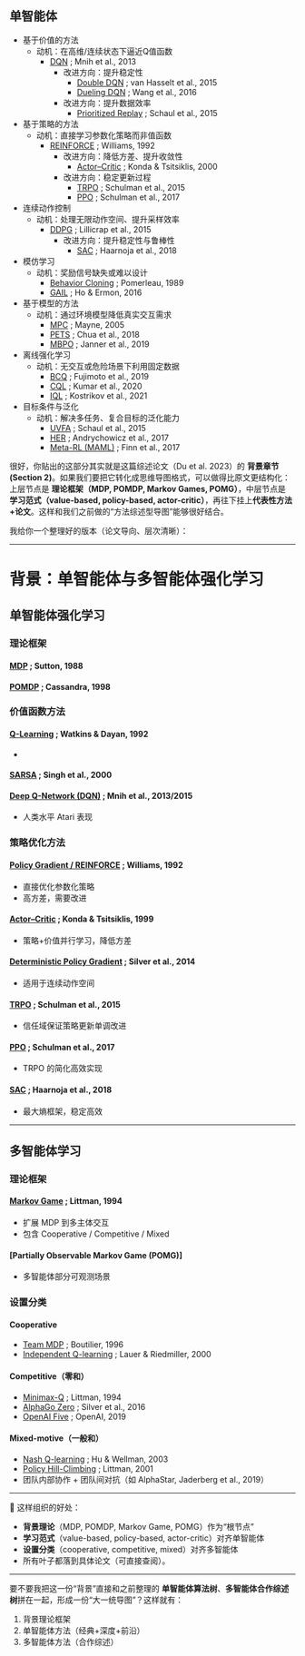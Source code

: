 ## 单智能体
- 基于价值的方法
    - 动机：在高维/连续状态下逼近Q值函数
        - [DQN](https://arxiv.org/abs/1312.5602) ; Mnih et al., 2013
            - 改进方向：提升稳定性
                - [Double DQN](https://arxiv.org/abs/1509.06461) ; van Hasselt et al., 2015
                - [Dueling DQN](https://arxiv.org/abs/1511.06581) ; Wang et al., 2016
            - 改进方向：提升数据效率
                - [Prioritized Replay](https://arxiv.org/abs/1511.05952) ; Schaul et al., 2015
- 基于策略的方法
    - 动机：直接学习参数化策略而非值函数
        - [REINFORCE](https://link.springer.com/article/10.1007/BF00992696) ; Williams, 1992
            - 改进方向：降低方差、提升收敛性
                - [Actor–Critic](https://papers.nips.cc/paper_files/paper/2000/hash/091d584fced301b442654dd8c23b3fc9-Abstract.html) ; Konda & Tsitsiklis, 2000
            - 改进方向：稳定更新过程
                - [TRPO](https://arxiv.org/abs/1502.05477) ; Schulman et al., 2015
                - [PPO](https://arxiv.org/abs/1707.06347) ; Schulman et al., 2017
- 连续动作控制
    - 动机：处理无限动作空间、提升采样效率
        - [DDPG](https://arxiv.org/abs/1509.02971) ; Lillicrap et al., 2015
            - 改进方向：提升稳定性与鲁棒性
                - [SAC](https://arxiv.org/abs/1801.01290) ; Haarnoja et al., 2018
- 模仿学习
    - 动机：奖励信号缺失或难以设计
        - [Behavior Cloning](https://dl.acm.org/doi/10.1145/97243.97245) ; Pomerleau, 1989
        - [GAIL](https://arxiv.org/abs/1606.03476) ; Ho & Ermon, 2016
- 基于模型的方法
    - 动机：通过环境模型降低真实交互需求
        - [MPC](https://www.sciencedirect.com/science/article/pii/S0005109804002766) ; Mayne, 2005
        - [PETS](https://arxiv.org/abs/1805.12114) ; Chua et al., 2018
        - [MBPO](https://arxiv.org/abs/1906.08253) ; Janner et al., 2019
- 离线强化学习
    - 动机：无交互或危险场景下利用固定数据
        - [BCQ](https://arxiv.org/abs/1812.02900) ; Fujimoto et al., 2019
        - [CQL](https://arxiv.org/abs/2006.04779) ; Kumar et al., 2020
        - [IQL](https://arxiv.org/abs/2110.06169) ; Kostrikov et al., 2021
- 目标条件与泛化
    - 动机：解决多任务、复合目标的泛化能力
        - [UVFA](https://arxiv.org/abs/1802.09464) ; Schaul et al., 2015
        - [HER](https://arxiv.org/abs/1707.01495) ; Andrychowicz et al., 2017
        - [Meta-RL (MAML)](https://arxiv.org/abs/1703.03400) ; Finn et al., 2017








很好，你贴出的这部分其实就是这篇综述论文（Du et al. 2023）的 **背景章节 (Section 2)**。如果我们要把它转化成思维导图格式，可以做得比原文更结构化：上层节点是 **理论框架（MDP, POMDP, Markov Games, POMG）**，中层节点是 **学习范式（value-based, policy-based, actor-critic）**，再往下挂上**代表性方法+论文**。这样和我们之前做的“方法综述型导图”能够很好结合。

我给你一个整理好的版本（论文导向、层次清晰）：

---

# 背景：单智能体与多智能体强化学习

## 单智能体强化学习

### 理论框架

#### [MDP](https://link.springer.com/article/10.1007/BF00992696) ; Sutton, 1988



#### [POMDP](https://www.sciencedirect.com/science/article/pii/S000437029800023X) ; Cassandra, 1998



### 价值函数方法

#### [Q-Learning](https://link.springer.com/article/10.1007/BF00992698) ; Watkins & Dayan, 1992

* 

#### [SARSA](https://dl.acm.org/doi/10.5555/645529.657617) ; Singh et al., 2000


#### [Deep Q-Network (DQN)](https://arxiv.org/abs/1312.5602) ; Mnih et al., 2013/2015

* 人类水平 Atari 表现

### 策略优化方法

#### [Policy Gradient / REINFORCE](https://dl.acm.org/doi/10.1145/138243.138273) ; Williams, 1992

* 直接优化参数化策略
* 高方差，需要改进

#### [Actor–Critic](https://papers.nips.cc/paper/1786-convergence-properties-of-policy-iteration) ; Konda & Tsitsiklis, 1999

* 策略+价值并行学习，降低方差

#### [Deterministic Policy Gradient](https://arxiv.org/abs/1509.02971) ; Silver et al., 2014

* 适用于连续动作空间

#### [TRPO](https://arxiv.org/abs/1502.05477) ; Schulman et al., 2015

* 信任域保证策略更新单调改进

#### [PPO](https://arxiv.org/abs/1707.06347) ; Schulman et al., 2017

* TRPO 的简化高效实现

#### [SAC](https://arxiv.org/abs/1801.01290) ; Haarnoja et al., 2018

* 最大熵框架，稳定高效

---

## 多智能体学习

### 理论框架

#### [Markov Game](https://www.jmlr.org/papers/volume4/littman03a/littman03a.pdf) ; Littman, 1994

* 扩展 MDP 到多主体交互
* 包含 Cooperative / Competitive / Mixed

#### \[Partially Observable Markov Game (POMG)]

* 多智能体部分可观测场景

### 设置分类

#### Cooperative

* [Team MDP](https://link.springer.com/chapter/10.1007/3-540-61380-2_18) ; Boutilier, 1996
* [Independent Q-learning](https://link.springer.com/chapter/10.1007/3-540-45545-0_14) ; Lauer & Riedmiller, 2000

#### Competitive（零和）

* [Minimax-Q](https://www.jmlr.org/papers/volume4/littman03a/littman03a.pdf) ; Littman, 1994
* [AlphaGo Zero](https://www.nature.com/articles/nature24270) ; Silver et al., 2016
* [OpenAI Five](https://arxiv.org/abs/1912.06680) ; OpenAI, 2019

#### Mixed-motive（一般和）

* [Nash Q-learning](https://dl.acm.org/doi/10.1145/502512.502549) ; Hu & Wellman, 2003
* [Policy Hill-Climbing](https://www.sciencedirect.com/science/article/pii/S0004370201001250) ; Littman, 2001
* 团队内部协作 + 团队间对抗（如 AlphaStar, Jaderberg et al., 2019）

---

📌 这样组织的好处：

* **背景理论**（MDP, POMDP, Markov Game, POMG）作为“根节点”
* **学习范式**（value-based, policy-based, actor-critic）对齐单智能体
* **设置分类**（cooperative, competitive, mixed）对齐多智能体
* 所有叶子都落到具体论文（可直接查阅）。

---

要不要我把这一份“背景”直接和之前整理的 **单智能体算法树**、**多智能体合作综述树**拼在一起，形成一份“大一统导图”？这样就有：

1. 背景理论框架
2. 单智能体方法（经典+深度+前沿）
3. 多智能体方法（合作综述）
